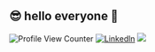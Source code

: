 ## 😎   hello everyone 👋
![Profile View Counter](https://komarev.com/ghpvc/?username=loverui129)
[![Linkedln](https://img.shields.io/badge/LinkedIn-0077B5?style=flat-square&logo=linkedin&logoColor=white)](https://www.linkedin.com/in/rui-zhang-962522126/)
![](https://github.com/halfrost/halfrost/blob/master/icons/header_1.png)



